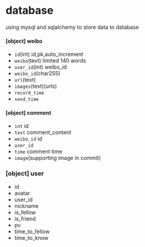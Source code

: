 # database

using mysql and sqlalchemy to store data to database

#### [object] weibo

* `id`(int) id,pk,auto_increment
* `weibo`(text) limited 140 words
* `user_id`(int) weibo_id
* `weibo_id`(char255)
* `url`(text)
* `images`(text)(urls)
* `record_time`
* `send_time`

#### [object] comment

* `int` id
* `text` comment_content
* `weibo_id` id
* `user_id`
* `time` comment time
* `image`(supporting image in commit)

### [object] user
* id
* avatar
* user_id
* nickname
* is_fellow
* is_friend
* pv
* time_to_fellow
* time_to_know
